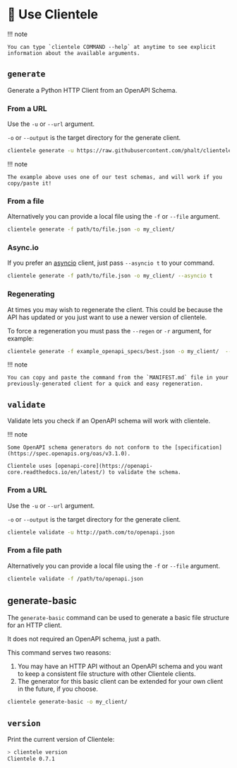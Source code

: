 
# 📝 Use Clientele

!!! note

    You can type `clientele COMMAND --help` at anytime to see explicit information about the available arguments.

## `generate`

Generate a Python HTTP Client from an OpenAPI Schema.

### From a URL

Use the `-u` or `--url` argument.

`-o` or `--output` is the target directory for the generate client.

```sh
clientele generate -u https://raw.githubusercontent.com/phalt/clientele/main/example_openapi_specs/best.json -o my_client/
```

!!! note

    The example above uses one of our test schemas, and will work if you copy/paste it!

### From a file

Alternatively you can provide a local file using the `-f` or `--file` argument.

```sh
clientele generate -f path/to/file.json -o my_client/
```

### Async.io

If you prefer an [asyncio](https://docs.python.org/3/library/asyncio.html) client, just pass `--asyncio t` to your command.

```sh
clientele generate -f path/to/file.json -o my_client/ --asyncio t
```

### Regenerating

At times you may wish to regenerate the client. This could be because the API has updated or you just want to use a newer version of clientele.

To force a regeneration you must pass the `--regen` or `-r` argument, for example:

```sh
clientele generate -f example_openapi_specs/best.json -o my_client/  --regen t
```

!!! note

    You can copy and paste the command from the `MANIFEST.md` file in your previously-generated client for a quick and easy regeneration.

## `validate`

Validate lets you check if an OpenAPI schema will work with clientele.

!!! note

    Some OpenAPI schema generators do not conform to the [specification](https://spec.openapis.org/oas/v3.1.0).

    Clientele uses [openapi-core](https://openapi-core.readthedocs.io/en/latest/) to validate the schema.

### From a URL

Use the `-u` or `--url` argument.

`-o` or `--output` is the target directory for the generate client.

```sh
clientele validate -u http://path.com/to/openapi.json
```

### From a file path

Alternatively you can provide a local file using the `-f` or `--file` argument.

```sh
clientele validate -f /path/to/openapi.json
```

## generate-basic

The `generate-basic` command can be used to generate a basic file structure for an HTTP client.

It does not required an OpenAPI schema, just a path.

This command serves two reasons:

1. You may have an HTTP API without an OpenAPI schema and you want to keep a consistent file structure with other Clientele clients.
2. The generator for this basic client can be extended for your own client in the future, if you choose.

```sh
clientele generate-basic -o my_client/
```

## `version`

Print the current version of Clientele:

```sh
> clientele version
Clientele 0.7.1
```
